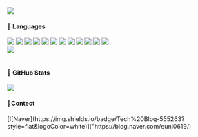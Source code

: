 <img src="https://capsule-render.vercel.app/api?type=egg&color=0:fdffc2,100:bde1ff&height=200&section=header" />



<h4>📣 Languages</h4>
<div>
  <img src="https://img.shields.io/badge/javaScript-F7DF1E?style=flat&logo=javaScript&logoColor=white" />
  <img src="https://img.shields.io/badge/HTML5-E34F26?style=flat&logo=HTML5&logoColor=white" />
  <img src="https://img.shields.io/badge/CSS3-1572B6?style=flat&logo=CSS3&logoColor=white" />
  <img src="https://img.shields.io/badge/React-61DAFB?style=flat&logo=React&logoColor=white" />
  <img src="https://img.shields.io/badge/NestJs-E0234E?style=flat&logo=NestJs&logoColor=white" />
  <img src="https://img.shields.io/badge/TypeScript-3178C6?style=flat&logo=TypeScript&logoColor=white" />
  <img src="https://img.shields.io/badge/Python-3776AB?style=flat&logo=Python&logoColor=white" />
  <img src="https://img.shields.io/badge/Java-FC6D26?style=flat&logo=java&logoColor=white" />
  <img src="https://img.shields.io/badge/MySQL-4479A1?style=flat&logo=MySQL&logoColor=white" />
  <img src="https://img.shields.io/badge/MongoDB-47A248?style=flat&logo=MongoDB&logoColor=white" />
  <img src="https://img.shields.io/badge/Git-F05032?style=flat&logo=Git&logoColor=white" />
  <img src="https://img.shields.io/badge/GitHub-181717?style=flat&logo=GitHub&logoColor=white" />
</div>
<img src="https://github-readme-stats.vercel.app/api/top-langs/?username=RyuEuni&layout=compact"><br><br>



<h4>🎁 GitHub Stats</h4>
<img src="https://github-readme-stats.vercel.app/api?username=RyuEuni&show_icons=true">



<h4>🌈Contect</h4>
[![Naver](https://img.shields.io/badge/Tech%20Blog-555263?style=flat&logoColor=white)]("https://blog.naver.com/euni0619/)
